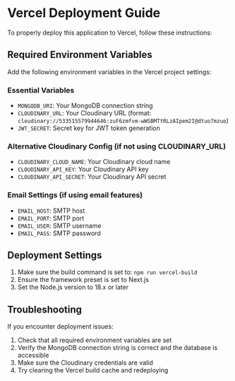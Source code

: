 # Vercel Deployment Guide

To properly deploy this application to Vercel, follow these instructions:

## Required Environment Variables

Add the following environment variables in the Vercel project settings:

### Essential Variables

- `MONGODB_URI`: Your MongoDB connection string
- `CLOUDINARY_URL`: Your Cloudinary URL (format: `cloudinary://533515579944646:zuF6zmfvm-wWSBMTtRLzAIpem2I@dtuo7mzuo`)
- `JWT_SECRET`: Secret key for JWT token generation

### Alternative Cloudinary Config (if not using CLOUDINARY_URL)

- `CLOUDINARY_CLOUD_NAME`: Your Cloudinary cloud name
- `CLOUDINARY_API_KEY`: Your Cloudinary API key
- `CLOUDINARY_API_SECRET`: Your Cloudinary API secret

### Email Settings (if using email features)

- `EMAIL_HOST`: SMTP host
- `EMAIL_PORT`: SMTP port
- `EMAIL_USER`: SMTP username
- `EMAIL_PASS`: SMTP password

## Deployment Settings

1. Make sure the build command is set to: `npm run vercel-build`
2. Ensure the framework preset is set to Next.js
3. Set the Node.js version to 18.x or later

## Troubleshooting

If you encounter deployment issues:

1. Check that all required environment variables are set
2. Verify the MongoDB connection string is correct and the database is accessible
3. Make sure the Cloudinary credentials are valid
4. Try clearing the Vercel build cache and redeploying 